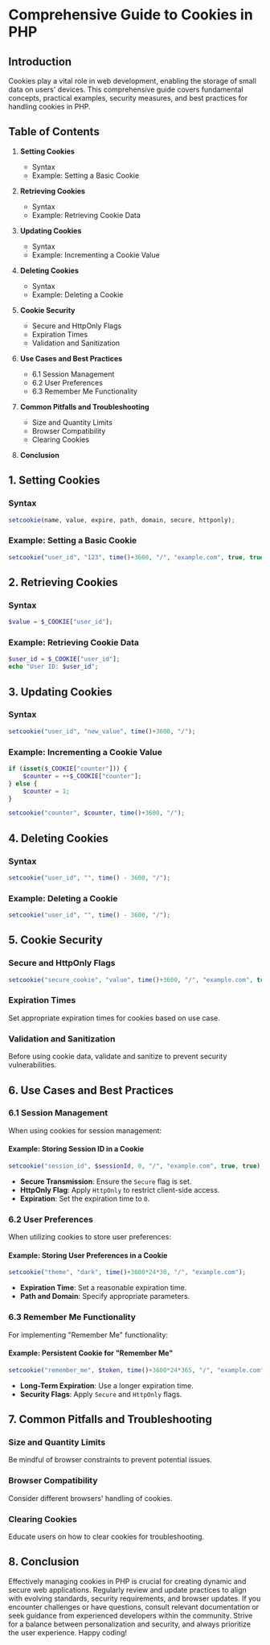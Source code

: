 # Comprehensive Guide to Cookies in PHP

## Introduction

Cookies play a vital role in web development, enabling the storage of small data on users' devices. This comprehensive guide covers fundamental concepts, practical examples, security measures, and best practices for handling cookies in PHP.

## Table of Contents

1. **Setting Cookies**
    - Syntax
    - Example: Setting a Basic Cookie

2. **Retrieving Cookies**
    - Syntax
    - Example: Retrieving Cookie Data

3. **Updating Cookies**
    - Syntax
    - Example: Incrementing a Cookie Value

4. **Deleting Cookies**
    - Syntax
    - Example: Deleting a Cookie

5. **Cookie Security**
    - Secure and HttpOnly Flags
    - Expiration Times
    - Validation and Sanitization

6. **Use Cases and Best Practices**
    - 6.1 Session Management
    - 6.2 User Preferences
    - 6.3 Remember Me Functionality

7. **Common Pitfalls and Troubleshooting**
    - Size and Quantity Limits
    - Browser Compatibility
    - Clearing Cookies

8. **Conclusion**

## 1. Setting Cookies

### Syntax

```php
setcookie(name, value, expire, path, domain, secure, httponly);
```

### Example: Setting a Basic Cookie

```php
setcookie("user_id", "123", time()+3600, "/", "example.com", true, true);
```

## 2. Retrieving Cookies

### Syntax

```php
$value = $_COOKIE["user_id"];
```

### Example: Retrieving Cookie Data

```php
$user_id = $_COOKIE["user_id"];
echo "User ID: $user_id";
```

## 3. Updating Cookies

### Syntax

```php
setcookie("user_id", "new_value", time()+3600, "/");
```

### Example: Incrementing a Cookie Value

```php
if (isset($_COOKIE["counter"])) {
    $counter = ++$_COOKIE["counter"];
} else {
    $counter = 1;
}

setcookie("counter", $counter, time()+3600, "/");
```

## 4. Deleting Cookies

### Syntax

```php
setcookie("user_id", "", time() - 3600, "/");
```

### Example: Deleting a Cookie

```php
setcookie("user_id", "", time() - 3600, "/");
```

## 5. Cookie Security

### Secure and HttpOnly Flags

```php
setcookie("secure_cookie", "value", time()+3600, "/", "example.com", true, true);
```

### Expiration Times

Set appropriate expiration times for cookies based on use case.

### Validation and Sanitization

Before using cookie data, validate and sanitize to prevent security vulnerabilities.

## 6. Use Cases and Best Practices

### 6.1 Session Management

When using cookies for session management:

#### Example: Storing Session ID in a Cookie

```php
setcookie("session_id", $sessionId, 0, "/", "example.com", true, true);
```

- **Secure Transmission**: Ensure the `Secure` flag is set.
- **HttpOnly Flag**: Apply `HttpOnly` to restrict client-side access.
- **Expiration**: Set the expiration time to `0`.

### 6.2 User Preferences

When utilizing cookies to store user preferences:

#### Example: Storing User Preferences in a Cookie

```php
setcookie("theme", "dark", time()+3600*24*30, "/", "example.com");
```

- **Expiration Time**: Set a reasonable expiration time.
- **Path and Domain**: Specify appropriate parameters.

### 6.3 Remember Me Functionality

For implementing "Remember Me" functionality:

#### Example: Persistent Cookie for "Remember Me"

```php
setcookie("remember_me", $token, time()+3600*24*365, "/", "example.com", true, true);
```

- **Long-Term Expiration**: Use a longer expiration time.
- **Security Flags**: Apply `Secure` and `HttpOnly` flags.

## 7. Common Pitfalls and Troubleshooting

### Size and Quantity Limits

Be mindful of browser constraints to prevent potential issues.

### Browser Compatibility

Consider different browsers' handling of cookies.

### Clearing Cookies

Educate users on how to clear cookies for troubleshooting.

## 8. Conclusion

Effectively managing cookies in PHP is crucial for creating dynamic and secure web applications. Regularly review and update practices to align with evolving standards, security requirements, and browser updates. If you encounter challenges or have questions, consult relevant documentation or seek guidance from experienced developers within the community. Strive for a balance between personalization and security, and always prioritize the user experience. Happy coding!